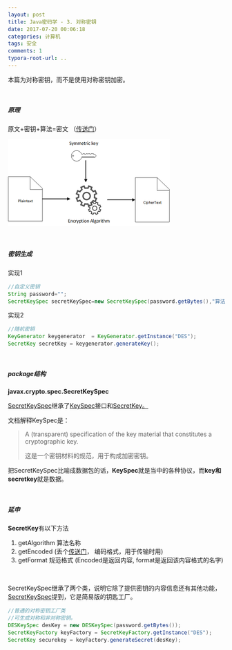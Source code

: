 ```yaml
---
layout: post
title: Java密码学 - 3. 对称密钥
date: 2017-07-20 00:06:18
categories: 计算机
tags: 安全 
comments: 1
typora-root-url: ..
---
```



本篇为对称密钥，而不是使用对称密钥加密。

<br>

##### 原理

原文+密钥+算法=密文 （[传送门](https://docs.aws.amazon.com/zh_cn/kms/latest/developerguide/crypto_overview.html)）

![Image result for Symmetric-key algorithm](/assets/blog_res/Symmetric_Key_Encryption_sm.png)

<br>

##### **密钥生成**

实现1

```java
//自定义密钥
String password="";
SecretKeySpec secretKeySpec=new SecretKeySpec(password.getBytes(),"算法名称");
```
实现2

```java
//随机密钥
KeyGenerator keygenerator  = KeyGenerator.getInstance("DES");
SecretKey secretKey = keygenerator.generateKey();
```

<br>

##### **package结构**

**javax.crypto.spec.SecretKeySpec**

[SecretKeySpec](https://docs.oracle.com/javase/7/docs/api/javax/crypto/spec/SecretKeySpec.html)继承了[KeySpec](https://docs.oracle.com/javase/7/docs/api/java/security/spec/KeySpec.html)接口和[SecretKey。](https://docs.oracle.com/javase/7/docs/api/javax/crypto/SecretKey.html)

文档解释KeySpec是：

> A (transparent) specification of the key material that constitutes a cryptographic key.
>
> 这是一个密钥材料的规范，用于构成加密密钥。

把SecretKeySpec比喻成数据包的话，**KeySpec**就是当中的各种协议，而**key和secretkey**就是数据。

<br>

##### 延申

**SecretKey**有以下方法

1. getAlgorithm 算法名称 
2. getEncoded  (丢个[传送门](https://docs.oracle.com/javase/7/docs/api/java/security/Key.html)， 编码格式，用于传输时用)
3. getFormat 规范格式 (Encoded是返回内容, format是返回该内容格式的名字)

<br>

SecretKeySpec继承了两个类，说明它除了提供密钥的内容信息还有其他功能，[SecretKeySpec](https://docs.oracle.com/javase/7/docs/api/javax/crypto/spec/SecretKeySpec.html)提到，它是简易版的钥匙工厂。

```java
//普通的对称密钥工厂类
//可生成对称和非对称密钥。
DESKeySpec desKey = new DESKeySpec(password.getBytes());
SecretKeyFactory keyFactory = SecretKeyFactory.getInstance("DES");
SecretKey securekey = keyFactory.generateSecret(desKey);
```






